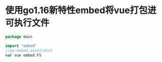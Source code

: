 # 使用go1.16新特性embed将vue打包进可执行文件

```go
package main

import "embed"
//go:embed asset/dist
var vue embed.FS


```
